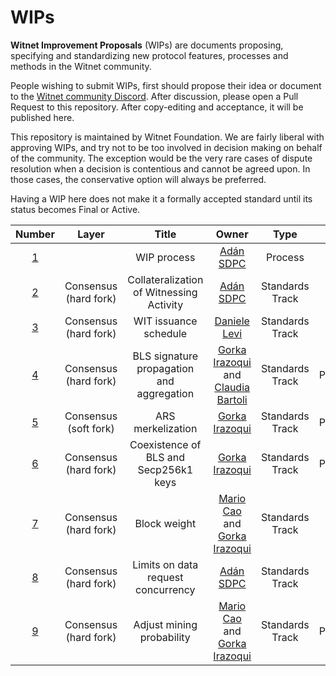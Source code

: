 # WIPs
__Witnet Improvement Proposals__ (WIPs) are documents proposing, specifying and standardizing new protocol features, processes and methods in the Witnet community.

People wishing to submit WIPs, first should propose their idea or document to the [Witnet community Discord][discord]. After discussion, please open a Pull Request to this repository. After copy-editing and acceptance, it will be published here.

This repository is maintained by Witnet Foundation. We are fairly liberal with approving WIPs, and try not to be too involved in decision making on behalf of the community. The exception would be the very rare cases of dispute resolution when a decision is contentious and cannot be agreed upon. In those cases, the conservative option will always be preferred.

Having a WIP here does not make it a formally accepted standard until its status becomes Final or Active.

| Number | Layer | Title | Owner | Type | Status |
|:------:|:-----:|:-----------:|:----------------------------:|:-------:|:--------:|
| [1](wip-0001.md) |  | WIP process | [Adán SDPC](https://github.com/aesedepece) | Process | Final |
| [2](wip-0002.md) | Consensus (hard fork) | Collateralization of Witnessing Activity | [Adán SDPC](https://github.com/aesedepece) | Standards Track | Final |
| [3](wip-0003.md) | Consensus (hard fork) | WIT issuance schedule | [Daniele Levi](https://github.com/burguesia) | Standards Track | Final |
| [4](wip-0004.md) | Consensus (hard fork) | BLS signature propagation and aggregation | [Gorka Irazoqui](https://github.com/girazoki) and [Claudia Bartoli](https://github.com/clbartoli) | Standards Track | Proposed |
| [5](wip-0005.md) | Consensus (soft fork) | ARS merkelization | [Gorka Irazoqui](https://github.com/girazoki) | Standards Track | Proposed |
| [6](wip-0006.md) | Consensus (hard fork) | Coexistence of BLS and Secp256k1 keys | [Gorka Irazoqui](https://github.com/girazoki) | Standards Track | Proposed |
| [7](wip-0007.md) | Consensus (hard fork) | Block weight | [Mario Cao](https://github.com/mariocao) and [Gorka Irazoqui](https://github.com/girazoki) | Standards Track | Final |
| [8](wip-0008.md) | Consensus (hard fork) | Limits on data request concurrency | [Adán SDPC](https://github.com/aesedepece) | Standards Track | Draft |
| [9](wip-0009.md) | Consensus (hard fork) | Adjust mining probability | [Mario Cao](https://github.com/mariocao) and [Gorka Irazoqui](https://github.com/girazoki) | Standards Track | Proposed |

[discord]: https://discord.gg/X4uurfP
